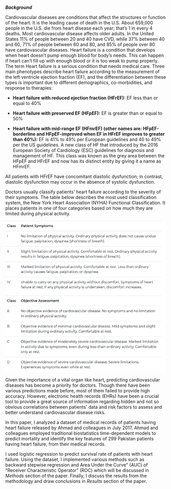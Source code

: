 ***Background***

Cardiovascular diseases are conditions that affect the structures or function of the heart. It is the leading cause of death in the U.S. About 659,000 people in the U.S. die from heart disease each year; that’s 1 in every 4 deaths. Most cardiovascular disease affects older adults. In the United States 11% of people between 20 and 40 have CVD, while 37% between 40 and 60, 71% of people between 60 and 80, and 85% of people over 80 have cardiovascular diseases. Heart failure is a condition that develops when heart doesn’t pump enough blood for body’s needs. This can happen if heart can’t fill up with enough blood or it is too weak to pump properly. The term Heart failure is a serious condition that needs medical care. Three main phenotypes describe heart failure according to the measurement of the left ventricle ejection fraction (EF), and the differentiation between these types is important due to different demographics, co-morbidities, and response to therapies:

-   **Heart failure with reduced ejection fraction (HFrEF):** EF less than or equal to 40%

-   **Heart failure with preserved EF (HFpEF):** EF is greater than or equal to 50%

-   **Heart failure with mid-range EF (HFmrEF) (other names are: HFpEF-borderline and HFpEF-improved when EF in HFrEF improves to greater than 40%):** EF is 41% to 49% per European guidelines and 40 to 49% per the US guidelines. A new class of HF that introduced by the 2016 European Society of Cardiology (ESC) guidelines for diagnosis and management of HF. This class was known as the grey area between the HFpEF and HFrEF and now has its distinct entity by giving it a name as HFmrEF.


All patients with HFrEF have concomitant diastolic dysfunction; in contrast, diastolic dysfunction may occur in the absence of systolic dysfunction.

Doctors usually classify patients\' heart failure according to the severity of their symptoms. The table below describes the most used classification system, the New York Heart Association (NYHA) Functional Classification. It places patients in one of four categories based on how much they are limited during physical activity.

![Classification](/Images/image3.png)

Given the importance of a vital organ like heart, predicting cardiovascular diseases has become a priority for doctors. Though there have been various predictions made before, most of them failed to provide high accuracy. However, electronic health records (EHRs) have been a crucial tool to provide a great source of information regarding hidden and not so obvious correlations between patients' data and risk factors to assess and better understand cardiovascular disease risks.

In this paper, I analyzed a dataset of medical records of patients having heart failure released by Ahmad and colleagues in July 2017. Ahmad and colleagues employed traditional biostatistics time-dependent models to predict mortality and identify the key features of 299 Pakistan patients having heart failure, from their medical records.

I used logistic regression to predict survival rate of patients with heart failure. Using the dataset, I implemented various methods such as backward stepwise regression and Area Under the Curve" (AUC) of "Receiver Characteristic Operator" (ROC) which will be discussed in *Methods* section of the paper. Finally, I discuss the results from the methodology and draw conclusions in *Results* section of the paper.



